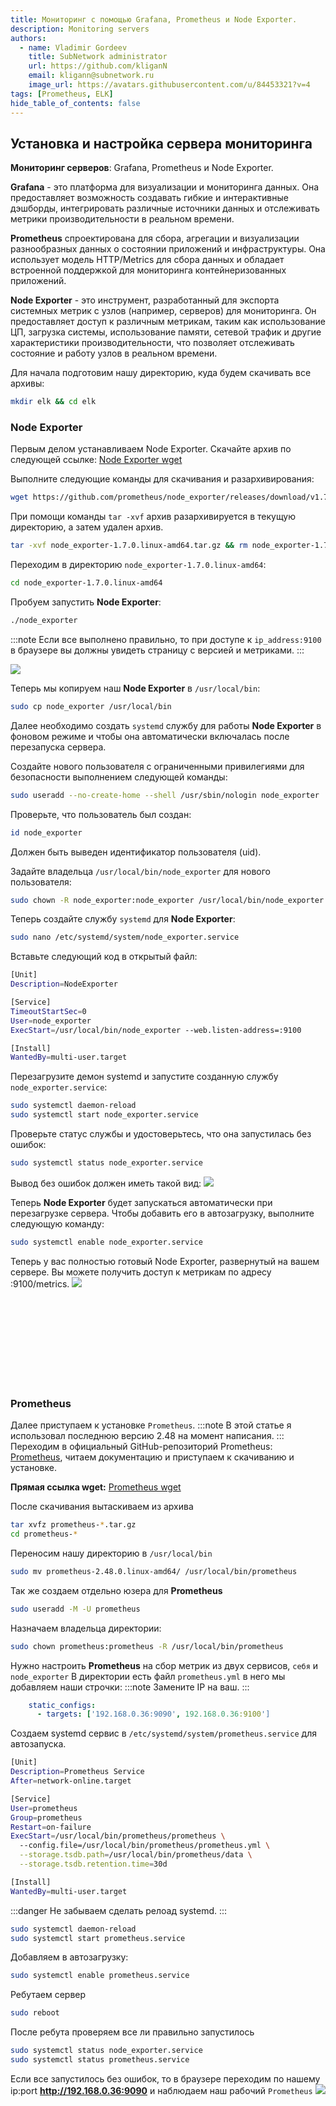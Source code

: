 ```yaml
---
title: Мониторинг с помощью Grafana, Prometheus и Node Exporter.
description: Monitoring servers
authors:
  - name: Vladimir Gordeev
    title: SubNetwork administrator
    url: https://github.com/kliganN
    email: kligann@subnetwork.ru
    image_url: https://avatars.githubusercontent.com/u/84453321?v=4
tags: [Prometheus, ELK]
hide_table_of_contents: false
---
```


## Установка и настройка сервера мониторинга
**Мониторинг серверов**: Grafana, Prometheus и Node Exporter.

**Grafana** - это платформа для визуализации и мониторинга данных. Она предоставляет возможность создавать гибкие и интерактивные дэшборды, интегрировать различные источники данных и отслеживать метрики производительности в реальном времени.

**Prometheus** спроектирована для сбора, агрегации и визуализации разнообразных данных о состоянии приложений и инфраструктуры. Она использует модель HTTP/Metrics для сбора данных и обладает встроенной поддержкой для мониторинга контейнеризованных приложений.

**Node Exporter** - это инструмент, разработанный для экспорта системных метрик с узлов (например, серверов) для мониторинга. Он предоставляет доступ к различным метрикам, таким как использование ЦП, загрузка системы, использование памяти, сетевой трафик и другие характеристики производительности, что позволяет отслеживать состояние и работу узлов в реальном времени.

Для начала подготовим нашу директорию, куда будем скачивать все архивы:

```bash
mkdir elk && cd elk
```
### Node Exporter
Первым делом устанавливаем Node Exporter. Скачайте архив по следующей ссылке: [Node Exporter wget](https://github.com/prometheus/node_exporter/releases/download/v1.7.0/node_exporter-1.7.0.linux-amd64.tar.gz)


Выполните следующие команды для скачивания и разархивирования:
```bash
wget https://github.com/prometheus/node_exporter/releases/download/v1.7.0/node_exporter-1.7.0.linux-amd64.tar.gz
```


При помощи команды `tar -xvf` архив разархивируется в текущую директорию, а затем удален архив.
```bash
tar -xvf node_exporter-1.7.0.linux-amd64.tar.gz && rm node_exporter-1.7.0.linux-amd64.tar.gz
```

Переходим в директорию `node_exporter-1.7.0.linux-amd64`:
```bash
cd node_exporter-1.7.0.linux-amd64
```

Пробуем запустить **Node Exporter**:

```bash
./node_exporter
```

:::note
Если все выполнено правильно, то при доступе к `ip_address:9100` в браузере вы должны увидеть страницу с версией и метриками.
:::

![](img/Untitled.png)

Теперь мы копируем наш **Node Exporter** в `/usr/local/bin`:

```bash
sudo cp node_exporter /usr/local/bin
```


Далее необходимо создать `systemd` службу для работы **Node Exporter** в фоновом режиме и чтобы она автоматически включалась после перезапуска сервера.

Создайте нового пользователя с ограниченными привилегиями для безопасности выполнением следующей команды:

```bash
sudo useradd --no-create-home --shell /usr/sbin/nologin node_exporter
```

Проверьте, что пользователь был создан:

```bash
id node_exporter
```
Должен быть выведен идентификатор пользователя (uid).


Задайте владельца `/usr/local/bin/node_exporter` для нового пользователя:
```bash
sudo chown -R node_exporter:node_exporter /usr/local/bin/node_exporter
```

Теперь создайте службу `systemd` для **Node Exporter**:
```bash
sudo nano /etc/systemd/system/node_exporter.service
```

Вставьте следующий код в открытый файл:
```bash
[Unit]
Description=NodeExporter

[Service]
TimeoutStartSec=0
User=node_exporter
ExecStart=/usr/local/bin/node_exporter --web.listen-address=:9100

[Install]
WantedBy=multi-user.target
```


Перезагрузите демон systemd и запустите созданную службу `node_exporter.service`:

```bash
sudo systemctl daemon-reload
sudo systemctl start node_exporter.service
```

Проверьте статус службы и удостоверьтесь, что она запустилась без ошибок:

```bash
sudo systemctl status node_exporter.service
```
Вывод без ошибок должен иметь такой вид:
![](img/Untitled%201.png)

Теперь **Node Exporter** будет запускаться автоматически при перезагрузке сервера. Чтобы добавить его в автозагрузку, выполните следующую команду:

```bash
sudo systemctl enable node_exporter.service
```

Теперь у вас полностью готовый Node Exporter, развернутый на вашем сервере. Вы можете получить доступ к метрикам по адресу :9100/metrics.
![](img/Untitled%202.png)


<br>
</br>
<br>
</br>
<br>
</br>
<br>
</br>


### Prometheus
Далее приступаем к установке `Prometheus`.
:::note
В этой статье я использовал последнюю версию 2.48 на момент написания.
:::
Переходим в официальный GitHub-репозиторий Prometheus:
[Prometheus](https://github.com/prometheus/prometheus), читаем документацию и приступаем к скачиванию и установке.

**Прямая ссылка wget:** [Prometheus wget](https://github.com/prometheus/prometheus/releases/download/v2.48.0/prometheus-2.48.0.linux-amd64.tar.gz)

После скачивания вытаскиваем из архива
```bash
tar xvfz prometheus-*.tar.gz
cd prometheus-*
```

Переносим нашу директорию в `/usr/local/bin`
```bash
sudo mv prometheus-2.48.0.linux-amd64/ /usr/local/bin/prometheus
```

Так же создаем отдельно юзера для **Prometheus**
```bash
sudo useradd -M -U prometheus
```

Назначаем владельца директории:
```bash
sudo chown prometheus:prometheus -R /usr/local/bin/prometheus
```

Нужно настроить **Prometheus** на сбор метрик из двух сервисов, `себя` и `node_exporter`
В директории есть файл `prometheus.yml` в него мы добавляем наши строчки:
:::note
Замените IP на ваш.
:::
```yaml
    static_configs:
      - targets: ['192.168.0.36:9090', 192.168.0.36:9100']
```
Создаем systemd сервис в `/etc/systemd/system/prometheus.service` для автозапуска.
```bash
[Unit]
Description=Prometheus Service
After=network-online.target

[Service]
User=prometheus
Group=prometheus
Restart=on-failure
ExecStart=/usr/local/bin/prometheus/prometheus \
  --config.file=/usr/local/bin/prometheus/prometheus.yml \
  --storage.tsdb.path=/usr/local/bin/prometheus/data \
  --storage.tsdb.retention.time=30d

[Install]
WantedBy=multi-user.target
```
:::danger
Не забываем сделать релоад systemd.
:::

```bash
sudo systemctl daemon-reload
sudo systemctl start prometheus.service
```

Добавляем в автозагрузку:
```bash
sudo systemctl enable prometheus.service
```

Ребутаем сервер
```bash
sudo reboot
```

После ребута проверяем все ли правильно запустилось
```bash
sudo systemctl status node_exporter.service
sudo systemctl status prometheus.service
```

Если все запустилось без ошибок, то в браузере переходим по нашему ip:port
**http://192.168.0.36:9090** и наблюдаем наш рабочий `Prometheus`
![](img/14.png)

